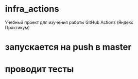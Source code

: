 # infra_actions
Учебный проект для изучения работы GitHub Actions (Яндекс Практикум)

# запускается на push в master
# проводит тесты